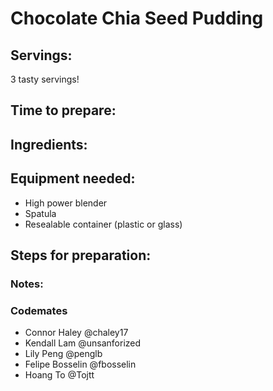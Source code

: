 
# Chocolate Chia Seed Pudding


## Servings: 

  3 tasty servings!

## Time to prepare: 

## Ingredients:

## Equipment needed: 
-   High power blender
-   Spatula
-   Resealable container (plastic or glass)


## Steps for preparation:



### Notes:



### Codemates #
- Connor Haley @chaley17
- Kendall Lam @unsanforized
- Lily Peng @penglb
- Felipe Bosselin @fbosselin
- Hoang To @Tojtt